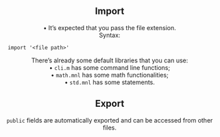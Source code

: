 <div align='center'>

## Import
• It’s expected that you pass the file extension.  
Syntax:

<div align='left'>

  ```
    import '<file path>'
  ```
</div>

There’s already some default libraries that you can use:  
• `cli.m` has some command line functions;  
• `math.mnl` has some math functionalities;  
• `std.mnl` has some statements.

## Export

`public` fields are automatically exported and can be accessed from other files.
